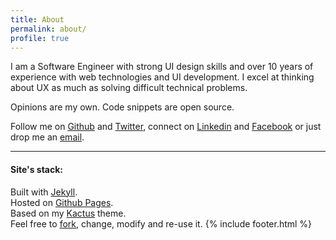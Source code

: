 ```yaml
---
title: About
permalink: about/
profile: true
---
```

I am a Software Engineer with strong UI design skills and over 10 years of experience with web technologies and UI development. I excel at thinking about UX as much as solving difficult technical problems. 

Opinions are my own. Code snippets are open source.

Follow me on [Github](https://github.com/nickbalestra) and [Twitter](https://twitter.com/nickbalestra), connect on [Linkedin](https://linkedin.com/in/nickbalestra) and [Facebook](https://facebook.com/nickbalestra) or just drop me an [email](mailto:nick@balestra.ch).
***

#### Site's stack:

Built with [Jekyll](http://jekyllrb.com/).
<br>Hosted on [Github Pages](https://pages.github.com/).
<br>Based on my [Kactus](https://github.com/nickbalestra/kactus) theme.
<br>Feel free to [fork](https://github.com/nickbalestra/nickbalestra.github.io), change, modify and re-use it.
{% include footer.html %}
